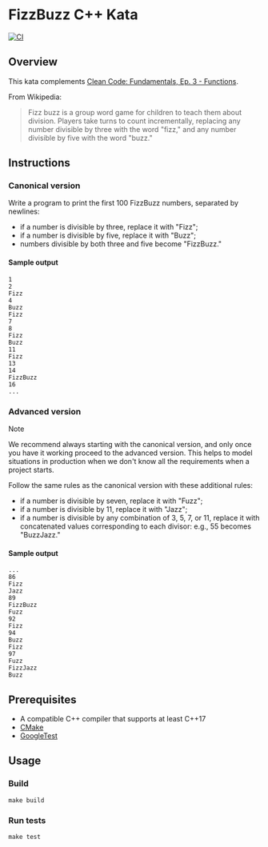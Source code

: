 # FizzBuzz C++ Kata

[![CI](https://github.com/Coding-Cuddles/fizzbuzz-cpp-kata/actions/workflows/main.yml/badge.svg)](https://github.com/Coding-Cuddles/fizzbuzz-cpp-kata/actions/workflows/main.yml)

## Overview

This kata complements [Clean Code: Fundamentals, Ep. 3 - Functions](https://cleancoders.com/episode/clean-code-episode-3).

From Wikipedia:

> Fizz buzz is a group word game for children to teach them about division.
> Players take turns to count incrementally, replacing any number divisible
> by three with the word "fizz," and any number divisible by five with the
> word "buzz."

## Instructions

### Canonical version

Write a program to print the first 100 FizzBuzz numbers, separated by newlines:

- if a number is divisible by three, replace it with "Fizz";
- if a number is divisible by five, replace it with "Buzz";
- numbers divisible by both three and five become "FizzBuzz."

#### Sample output

```text
1
2
Fizz
4
Buzz
Fizz
7
8
Fizz
Buzz
11
Fizz
13
14
FizzBuzz
16
...
```

### Advanced version

> [!NOTE]
>
> We recommend always starting with the canonical version, and only once you
> have it working proceed to the advanced version. This helps to model
> situations in production when we don't know all the requirements when a
> project starts.

Follow the same rules as the canonical version with these additional rules:

- if a number is divisible by seven, replace it with "Fuzz";
- if a number is divisible by 11, replace it with "Jazz";
- if a number is divisible by any combination of 3, 5, 7, or 11, replace it with
  concatenated values corresponding to each divisor: e.g., 55 becomes "BuzzJazz."

#### Sample output

```text
...
86
Fizz
Jazz
89
FizzBuzz
Fuzz
92
Fizz
94
Buzz
Fizz
97
Fuzz
FizzJazz
Buzz
```

## Prerequisites

- A compatible C++ compiler that supports at least C++17
- [CMake](https://cmake.org)
- [GoogleTest](https://github.com/google/googletest)

## Usage

### Build

```console
make build
```

### Run tests

```console
make test
```
